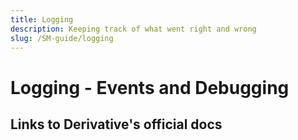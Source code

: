```yaml
---
title: Logging
description: Keeping track of what went right and wrong
slug: /SM-guide/logging
---
```


# Logging - Events and Debugging

## Links to Derivative's official docs

<!-- links -->